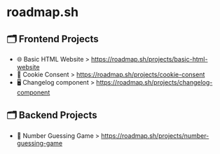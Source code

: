 # roadmap.sh

## 🗂️ Frontend Projects

- 🌐 Basic HTML Website > https://roadmap.sh/projects/basic-html-website
- 🍪 Cookie Consent > https://roadmap.sh/projects/cookie-consent
- 🖥️ Changelog component > https://roadmap.sh/projects/changelog-component

## 🗂️ Backend Projects

- 🔢 Number Guessing Game > https://roadmap.sh/projects/number-guessing-game
